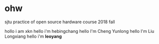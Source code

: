 # ohw
sjtu practice of open source hardware course 2018 fall

hollo i am xkn
hello i'm hebingchang
hello I'm Cheng Yunlong
hello I'm Liu Longxiang
hello i'm **leoyang**
